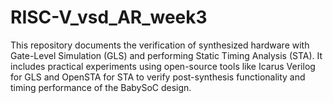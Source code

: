 # RISC-V_vsd_AR_week3
This repository documents the verification of synthesized hardware with Gate-Level Simulation (GLS) and performing Static Timing Analysis (STA). It includes practical experiments using open-source tools like Icarus Verilog for GLS and OpenSTA for STA to verify post-synthesis functionality and timing performance of the BabySoC design.
